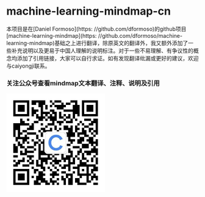 # machine-learning-mindmap-cn


本项目是在[Daniel Formoso](https: //github.com/dformoso)的github项目[machine-learning-mindmap](https: //github.com/dformoso/machine-learning-mindmap)基础之上进行翻译，除原英文的翻译外，我又额外添加了一些补充说明以及更易于中国人理解的说明标注。对于一些不易理解、有争议性的概念均添加了引用链接，大家可以自行求证。如有发现翻译纰漏或更好的建议，欢迎与caiyongji联系。


### 关注公众号查看mindmap文本翻译、注释、说明及引用 ###

![img](./img/qrcode.jpg)